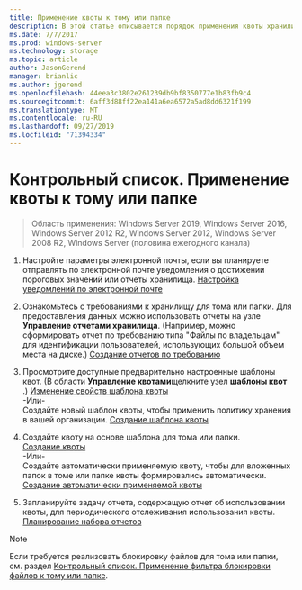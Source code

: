 ```yaml
---
title: Применение квоты к тому или папке
description: В этой статье описывается порядок применения квоты хранилища к тому или папке
ms.date: 7/7/2017
ms.prod: windows-server
ms.technology: storage
ms.topic: article
author: JasonGerend
manager: brianlic
ms.author: jgerend
ms.openlocfilehash: 44eea3c3802e261239db9bf8350777e1b83fb9c4
ms.sourcegitcommit: 6aff3d88ff22ea141a6ea6572a5ad8dd6321f199
ms.translationtype: MT
ms.contentlocale: ru-RU
ms.lasthandoff: 09/27/2019
ms.locfileid: "71394334"
---
```

# <a name="checklist-apply-a-quota-to-a-volume-or-folder"></a>Контрольный список. Применение квоты к тому или папке

> Область применения: Windows Server 2019, Windows Server 2016, Windows Server 2012 R2, Windows Server 2012, Windows Server 2008 R2, Windows Server (половина ежегодного канала)

1. Настройте параметры электронной почты, если вы планируете отправлять по электронной почте уведомления о достижении пороговых значений или отчеты хранилища. [Настройка уведомлений по электронной почте](configure-email-notifications.md)

2. Ознакомьтесь с требованиями к хранилищу для тома или папки. Для предоставления данных можно использовать отчеты на узле **Управление отчетами хранилища**. (Например, можно сформировать отчет по требованию типа "Файлы по владельцам" для идентификации пользователей, использующих большой объем места на диске.) [Создание отчетов по требованию](generate-reports-on-demand.md)

3. Просмотрите доступные предварительно настроенные шаблоны квот. (В области **Управление квотами**щелкните узел **шаблоны квот** .) [Изменение свойств шаблона квоты](edit-quota-template-properties.md) 
<br />-Или- <br /> Создайте новый шаблон квоты, чтобы применить политику хранения в вашей организации. [Создание шаблона квоты](create-quota-template.md)

4. Создайте квоту на основе шаблона для тома или папки.  
 [Создание квоты](create-quota.md) <br /> -Или- <br /> Создайте автоматически применяемую квоту, чтобы для вложенных папок в томе или папке квоты формировались автоматически. [Создание автоматически применяемой квоты](create-auto-apply-quota.md)

6. Запланируйте задачу отчета, содержащую отчет об использовании квоты, для периодического отслеживания использования квоты. [Планирование набора отчетов](schedule-set-of-reports.md)

> [!Note]
> Если требуется реализовать блокировку файлов для тома или папки, см. раздел [Контрольный список. Применение фильтра блокировки файлов к тому или папке](checklist-apply-file-screen-to-volume-or-folder.md).











